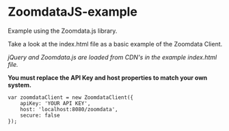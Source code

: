 ZoomdataJS-example
==================

Example using the Zoomdata.js library.

Take a look at the index.html file as a basic example of the Zoomdata Client.

*jQuery and Zoomdata.js are loaded from CDN's in the example index.html file.*

**You must replace the API Key and host properties to match your own system.**

```
var zoomdataClient = new ZoomdataClient({
    apiKey: 'YOUR API KEY',
    host: 'localhost:8080/zoomdata',
    secure: false
});
```
